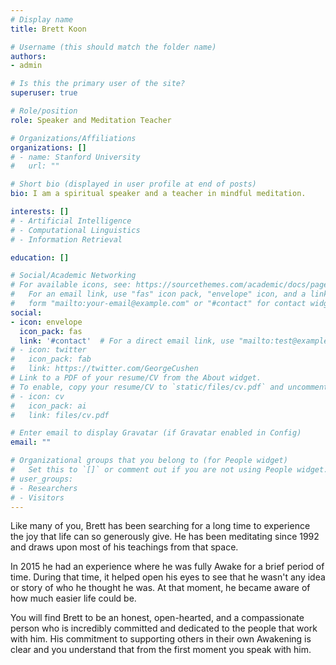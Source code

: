 ```yaml
---
# Display name
title: Brett Koon

# Username (this should match the folder name)
authors:
- admin

# Is this the primary user of the site?
superuser: true

# Role/position
role: Speaker and Meditation Teacher

# Organizations/Affiliations
organizations: []
# - name: Stanford University
#   url: ""

# Short bio (displayed in user profile at end of posts)
bio: I am a spiritual speaker and a teacher in mindful meditation.

interests: []
# - Artificial Intelligence
# - Computational Linguistics
# - Information Retrieval

education: []

# Social/Academic Networking
# For available icons, see: https://sourcethemes.com/academic/docs/page-builder/#icons
#   For an email link, use "fas" icon pack, "envelope" icon, and a link in the
#   form "mailto:your-email@example.com" or "#contact" for contact widget.
social:
- icon: envelope
  icon_pack: fas
  link: '#contact'  # For a direct email link, use "mailto:test@example.org".
# - icon: twitter
#   icon_pack: fab
#   link: https://twitter.com/GeorgeCushen
# Link to a PDF of your resume/CV from the About widget.
# To enable, copy your resume/CV to `static/files/cv.pdf` and uncomment the lines below.
# - icon: cv
#   icon_pack: ai
#   link: files/cv.pdf

# Enter email to display Gravatar (if Gravatar enabled in Config)
email: ""

# Organizational groups that you belong to (for People widget)
#   Set this to `[]` or comment out if you are not using People widget.
# user_groups:
# - Researchers
# - Visitors
---
```


Like many of you, Brett has been searching for a long time to experience the joy that life can so generously give. He has been meditating since 1992 and draws upon most of his teachings from that space.

In 2015 he had an experience where he was fully Awake for a brief period of time. During that time, it helped open his eyes to see that he wasn't any idea or story of who he thought he was. At that moment, he became aware of how much easier life could be.

You will find Brett to be an honest, open-hearted, and a compassionate person who is incredibly committed and dedicated to the people that work with him. His commitment to supporting others in their own Awakening is clear and you understand that from the first moment you speak with him.
